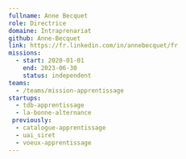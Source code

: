 ```yaml
---
fullname: Anne Becquet
role: Directrice
domaine: Intraprenariat
github: Anne-Becquet
link: https://fr.linkedin.com/in/annebecquet/fr
missions:
  - start: 2020-01-01
    end: 2023-06-30
    status: independent
teams:
  - /teams/mission-apprentissage
startups:
  - tdb-apprentissage
  - la-bonne-alternance
 previously:
  - catalogue-apprentissage
  - uai_siret
  - voeux-apprentissage
---
```


